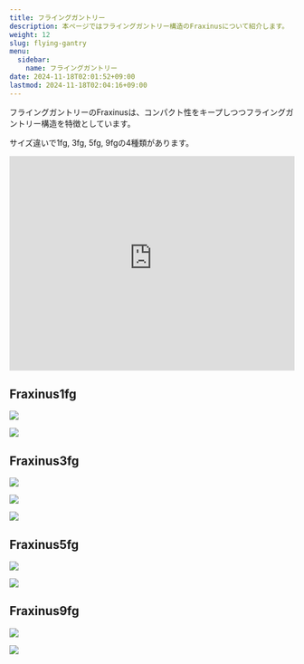 ```yaml
---
title: フライングガントリー
description: 本ページではフライングガントリー構造のFraxinusについて紹介します。
weight: 12
slug: flying-gantry
menu:
  sidebar:
    name: フライングガントリー
date: 2024-11-18T02:01:52+09:00
lastmod: 2024-11-18T02:04:16+09:00
---
```


フライングガントリーのFraxinusは、コンパクト性をキープしつつフライングガントリー構造を特徴としています。

サイズ違いで1fg, 3fg, 5fg, 9fgの4種類があります。

<!-- Fraxinus3fg -->
<div style="width: 100%; aspect-ratio: 1.33;">
  <iframe
    style="width: 100%; height: 100%;"
    src="https://gmail5004514.autodesk360.com/g/shares/SH30dd5QT870c25f12fc7d90e6a1d5c95f54?mode=embed"
    allowfullscreen="true" webkitallowfullscreen="true" mozallowfullscreen="true" frameborder="0">
  </iframe>
</div>

## Fraxinus1fg

![](/images/Fraxinus1fg.jpg)

![](/images/Fraxinus1fg-detail.jpg)

## Fraxinus3fg

![](/images/Fraxinus3fg.jpg)

![](/images/Fraxinus3fg-detail.jpg)

![](/images/Fraxinus3fg-photo-1.jpg)

## Fraxinus5fg

![](/images/Fraxinus5fg.jpg)

![](/images/Fraxinus5fg-detail.jpg)

## Fraxinus9fg

![](/images/Fraxinus9fg.jpg)

![](/images/Fraxinus9fg-photo-1.jpg)
